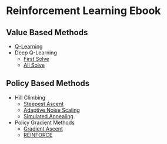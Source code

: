 # Reinforcement Learning Ebook

## Value Based Methods

- [Q-Learning]()
- Deep Q-Learning
    - [First Solve]()
    - [All Solve]()


## Policy Based Methods

- Hill Climbing
    - [Steepest Ascent]()
    - [Adaptive Noise Scaling]()
    - [Simulated Annealing]()
- Policy Gradient Methods
    - [Gradient Ascent]()
    - [REINFORCE]()